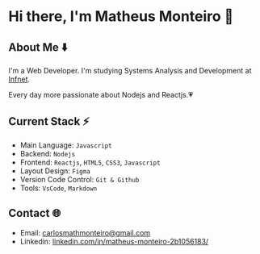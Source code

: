 # Hi there, I'm Matheus Monteiro 👋

## About Me ⬇️
I'm a Web Developer. I'm studying Systems Analysis and Development at [Infnet](https://www.infnet.edu.br/infnet/instituto/).

Every day more passionate about Nodejs and Reactjs.💗

## Current Stack ⚡️
- Main Language: `Javascript`
- Backend: `Nodejs`
- Frontend: `Reactjs`, `HTML5`, `CSS3`, `Javascript`
- Layout Design: `Figma`
- Version Code Control: `Git & Github`
- Tools: `VsCode`, `Markdown`

## Contact 🌐
- Email: carlosmathmonteiro@gmail.com
- Linkedin: [linkedin.com/in/matheus-monteiro-2b1056183/](https://www.linkedin.com/in/matheus-monteiro-2b1056183/)
